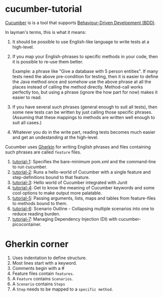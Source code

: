 # cucumber-tutorial

[Cucumber](https://github.com/cucumber/cucumber) is is a tool that supports [Behaviour-Driven Development (BDD)](https://en.wikipedia.org/wiki/Behavior-driven_development).

In layman's terms, this is what it means:

1. It should be possible to use English-like language to write tests at a high-level.
2. If you map your English-phrases to specific methods in your code, then it is possible to re-use them better.
   
   Example: a phrase like "Give a database with 5 person entities".
   If many tests need the above pre-condition for testing, then it is easier to define the Java method once and somehow use the
   above phrase at all the places instead of calling the method directly. Method-call works perfectly too, but using a phrase
   (ignore the how part for now) makes it easier to read.
3. If you have several such phrases (general enough to suit all tests), then some new tests can be written by just calling those specific phrases. (Assuming that these mappings to methods are written well enough to suit all cases.)
4. Whatever you do in the write part, reading tests becomes much easier and get an undestanding at the high-level.

Cucumber uses [Gherkin](https://github.com/cucumber/cucumber/wiki/Gherkin) for writing English phrases and files containing such phrases are called `feature` files.

1. [tutorial-1](./tutorial-1): Specifies the bare-minimum pom.xml and the command-line to run cucumber.
2. [tutorial-2](./tutorial-2): Runs a hello-world of Cucumber with a single feature and step-definitions bound to that feature.
3. [tutorial-3](./tutorial-3): Hello world of Cucumber integrated with Junit
4. [tutorial-4](./tutorial-4): Get to know the meaning of Cucumber keywords and some cool options to make output more palatable.
5. [tutorial-5](./tutorial-5): Passing arguments, lists, maps and tables from feature-files to methods bound to them.
6. [tutorial-6](./tutorial-6): Scenario Outline - Collapsing multiple scenarios into one to reduce reading burden.
7. [tutorial-7](./tutorial-7): Managing Dependency Injection (DI) with cucumber-picocontainer.


# Gherkin corner

1. Uses indentation to define structure.
2. Most lines start with a keyword.
3. Comments begin with a #
4. Feature files contain `features`.
5. A `Feature` contains `Scenarios`.
6. A `Scenario` contains `Steps`
7. A `Step` needs to be mapped to a `specific method`.
